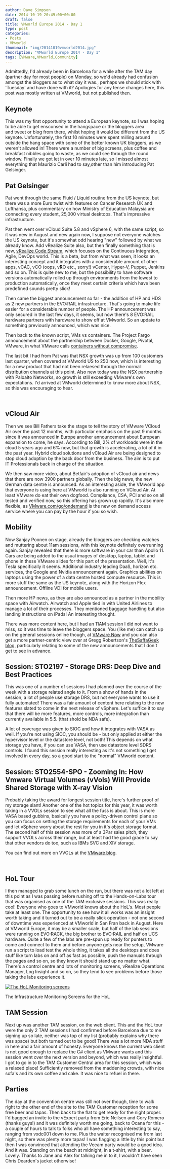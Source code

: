 ```yaml
---
author: Dave Simpson
date: 2014-10-19 20:49:00+00:00
draft: false
title: VMworld Europe 2014 - Day 1
type: post
categories:
- Posts
- VMworld
thumbnail: "img/20141019vmworld2014.jpg"
description: "VMworld Europe 2014 - Day 1"
tags: [VMware,VMworld,Community]
---
```


Admittedly, I'd already been in Barcelona for a while after the TAM day (partner day for most people) on Monday, so we'd already had confusion amongst the bloggers as to what day it was., perhaps we should stick with 'Tuesday' and have done with it? Apologies for any tense changes here, this post was mostly written at VMworld, but not published then.  

## Keynote  
This was my first opportunity to attend a European keynote, so I was hoping to be able to get ensconsed in the hangspace or the bloggers area and tweet or blog from there, whilst hoping it would be different from the US keynote. Unfortunately, the first 10 minutes were spent milling around outside the hang space with some of the better known UK bloggers, as we weren't allowed in! There were a number of big screens, plus coffee and breakfast nibbles going to waste, as we could see through the round window. Finally we got let in over 10 minutes late, so I missed almost everything that Maurizio Carli had to say,other than him introducing Pat Gelsinger. 

## Pat Gelsinger
Pat went through the same Fluid / Liquid routine from the US keynote, but there was a more Euro twist with features on Cancer Research UK and Lufthansa, plus commentary on how Ministry of Education Malaysia are connecting every student, 25,000 virtual desktops. That's impressive infrastructure.   

Pat then went over vCloud Suite 5.8 and vSphere 6, with the same script, so it was new in August and new again now, I suppose not everyone watches the US keynote, but it's somewhat odd hearing "new" followed by what we already know. Add vRealize Suite also, but then finally something that is new, [vRealize Code Stream](http://www.vmware.com/products/vrealize-code-stream), which focuses on the Continuous Integration, Agile, DevOps world. This is a beta, but from what was seen, it looks an interesting concept and it integrates with a considerable amount of other apps, vCAC, vCO (oops, v**R**O etc., sorry!) vCenter, Hyper-V, Puppet, Jenkins and so on. This is quite new to me, but the possibility to have software versions automatically rolled up through environments from the lowest to production automatically, once they meet certain criteria which have been predefined sounds pretty slick!

Then came the biggest announcement so far - the addition of HP and HDS as 2 new partners in the EVO:RAIL infrastructure. That's going to make life easier for a considerable number of people. The HP announcement was only secured in the last few days, it seems, but now there's 8 EVO:RAIL hardware partners with hardware to show off at VMworld. So an update to something previously announced, which was nice.
  
Then back to the known script, VMs vs containers. The Project Fargo announcement about the partnership between Docker, Google, Pivotal, VMware, in what VMware calls [containers without compromise](http://blogs.vmware.com/cto/vmware-docker-better-together/). 
  
The last bit I had from Pat was that NSX growth was up from 100 customers last quarter, when covered at VMworld US to 250 now, which is interesting for a new product that had not been relaesed through the normal distribution channels at this point. Also new today was the NSX partnership with Paloalto Networks, so growth is still exceeding VMware's own expectations. I'd arrived at VMworld determined to know more about NSX, so this was encouraging to hear.

 
## vCloud Air
Then we see Bill Fathers take the stage to tell the story of VMware VCloud Air over the past 12 months, with particular emphasis on the past 9 months since it was announced in Europe another announcement about European expansion to come, he says. According to Bill, 2% of workloads were in the cloud 5 years ago and 6% now, but that growth is accelerating, a lot of it in the past year. Hybrid cloud solutions and vCloud Air are being designed to stop cloud adoption by the back door from the business. The aim is to put IT Professionals back in charge of the situation.
  
We then saw more video, about Betfair's adoption of vCloud air and news that there are now 3900 partners globally. Then the big news, the new German data centre is announced. As an interesting aside, the VMworld app that everyone is using here at VMworld is also running on VCloud Air. At least VMware do eat their own dogfood. Compliance, CSA, PCI and so on all tested and verified now, so this offering has grown up rapidly. It's also more flexible, as [VMware.com/go/ondemand](http://vmware.com/go/ondemand) is the new on demand access service where you can pay by the hour if you so wish. 

## Mobility  
Now Sanjay Poonen on stage, already the bloggers are checking watches and muttering about 11am sessions, with this keynote definitely overrunning again. Sanjay revealed that there is more software in your car than Apollo 11. Cars are being added to the usual images of desktop, laptop, tablet and phone in these VMware slides for this part of the presentation. Well, it's Tesla specifically it seems. Additional industry leading DaaS, horizon etc. services, the Google and Nvidia announcement again. Graphics abilities on laptops using the power of a data centre hosted compute resource. This is more stuff the same as the US keynote, along with the Horizon Flex announcement. Offline VDI for mobile users. 

Then more HP news, as they are also announced as a partner in the mobility space with Airwatch. Airwatch and Apple tied in with United Airlines to manage a lot of their processes. They mentioned baggage handling but also landing instructions on iPads! An interesting thought.
  
There was more content here, but I had an 11AM session I did not want to miss, so it was time to leave the bloggers space. You (like me) can catch up on the general sessions online though, at [VMware Now](http://www.vmware.com/now) and you can also get a more partner-centric view over at Gregg Robertson's [TheSaffaGeek blog](http://thesaffageek.co.uk/2014/10/15/vmworld-day-1/), particularly relating to some of the new announcements that I don't get to see in advance.

## Session: STO2197 - Storage DRS: Deep Dive and Best Practices

This was one of a number of sessions I had planned over the course of the week with a storage related angle to it. From a show of hands in the session, a lot of people use storage DRS, but not everyone wants to use it fully automated! There was a fair amount of centent here relating to the new features slated to come in the next release of vSphere. Let's suffice it to say that there will be more features, more controls, more integration than currently available in 5.5. (that shold be NDA safe). 

A lot of coverage was given to SIOC and how it integrates with VASA as well. If you're not using SIOC, you should be - but only applied at either the hypervisor level or the datastore level, not both! This depends on what storage you have, if you can use VASA, then use datastore level SDRS controls. I found this session really interesting as it's not something I get involved in every day, so a good start to the "normal" VMworld content.

## Session: STO2554-SPO - Zooming In: How Vmware Virtual Volumes (vVols) Will Provide Shared Storage with X-ray Vision

Probably taking the award for longest session title, here's further proof of my storage slant! Another one of the hot topics for this year, it was worth taking in a VVOLs session to see what all the fuss is about. This is more VASA based gubbins, basically you have a policy-driven control plane so you can focus on setting the storage requirements for each of your VMs and let vSphere worry about the rest for you in it's object storage format. The second half of this session was more of a 3Par sales pitch, they support VVOLs across their range, but at least had the good grace to say that other vendors do too, such as IBMs SVC and XIV storage.

You can find out more on VVOLs at the [VMware blog](http://blogs.vmware.com/vsphere/tag/vvols).  

 
## HoL Tour
I then managed to grab some lunch on the run, but there was not a lot left at this point as I was passing before rushing off to the Hands-on-Labs tour that was organised as one of the TAM exclusive sessions. This was really cool! Everyone who goes to VMworld knows about the HoL's. Most people take at least one. The opportunity to see how it all works was an insight worth taking and it turned out to be a really slick operation - not one second of downtime was experienced at VMworld in San Fran back in August. Here at VMworld Europe, it may be a smaller scale, but half of the lab sessions were running on EVO:RACK, the big brother to EVO:RAIL and half on UCS hardware. Quite a few of the labs are pre-spun up ready for punters to come and connect to them and before anyone gets near the setup, VMware run a script to load test the whole thing, it takes all the desktops and does stuff like turn labs on and off as fast as possible, push the manuals through the pages and so on, so they know it should stand up no matter what. There's a control centre and lots of monitoring screens, vRealize Operations Manager, Log Insight and so on, so they tend to see problems before those taking the labs experience it.

  


[![The HoL Monitoring screens](/img/20141019hol.jpg)](/img/20141019hol.jpg)

The Infrastructure Monitoring Screens for the HoL
 

## TAM Session
Next up was another TAM session, on the web client. This and the HoL tour were the only 2 TAM sessions I had confirmed before Barcelona due to me signing up so late, neither was top of my list (probably explains why there was space) but both turned out to be good! There was a lot more NDA stuff in here and a fair amount of honesty. Everyone knows the current web client is not good enough to replace the C# client as VMware wants and this session went over the next version and beyond, which was really insightful. I got to go in to the TAM Customer Central area for this session, which was a relaxed place! Sufficiently removed from the maddening crowds, with nice sofa's and its own coffee and cake. It was nice to refuel in there.  

## Parties
The day at the convention centre was still not over though, time to walk right to the other end of the site to the TAM Customer reception for some free beer and tapas. Then back to the flat to get ready for the night proper. I'd bagged an invite to the vExpert party from Eric Neilsen and Cory Romero (thanks guys!) and it was definitely worth me going, back to Ocana for this - a couple of hours to talk to folks who all have something interesting to say, ranging from vxdc001 down to me. Plus the waiter recognised me from last night, so there was plenty more tapas! I was flagging a little by this point but then I was convinced that attending the Veeam party would be a good idea. And it was. Standing on the beach at midnight, in a t-shirt, with a beer. Lovely. Thanks to Jane and Alex for talking me in to it, I wouldn't have seen Chris Dearden's jacket otherwise!
